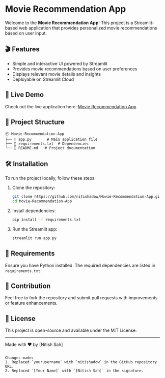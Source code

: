 # Movie Recommendation App

Welcome to the **Movie Recommendation App**! This project is a Streamlit-based web application that provides personalized movie recommendations based on user input.

## 🎬 Features
- Simple and interactive UI powered by Streamlit
- Provides movie recommendations based on user preferences
- Displays relevant movie details and insights
- Deployable on Streamlit Cloud

## 🚀 Live Demo
Check out the live application here: [Movie Recommendation App](https://nitishmovieproject.streamlit.app/)

## 📂 Project Structure
```
📦 Movie-Recommendation-App
├── 📜 app.py       # Main application file
├── 📜 requirements.txt  # Dependencies
└── 📜 README.md   # Project documentation
```

## 🛠 Installation
To run the project locally, follow these steps:

1. Clone the repository:
   ```sh
   git clone https://github.com/nitishadow/Movie-Recommendation-App.git
   cd Movie-Recommendation-App
   ```
2. Install dependencies:
   ```sh
   pip install -r requirements.txt
   ```
3. Run the Streamlit app:
   ```sh
   streamlit run app.py
   ```

## 📌 Requirements
Ensure you have Python installed. The required dependencies are listed in `requirements.txt`.

## 🤝 Contribution
Feel free to fork the repository and submit pull requests with improvements or feature enhancements.

## 📜 License
This project is open-source and available under the MIT License.

---
Made with ❤️ by [Nitish Sah]
```

Changes made:
1. Replaced `yourusername` with `nitishadow` in the GitHub repository URL.
2. Replaced `[Your Name]` with `[Nitish Sah]` in the signature.